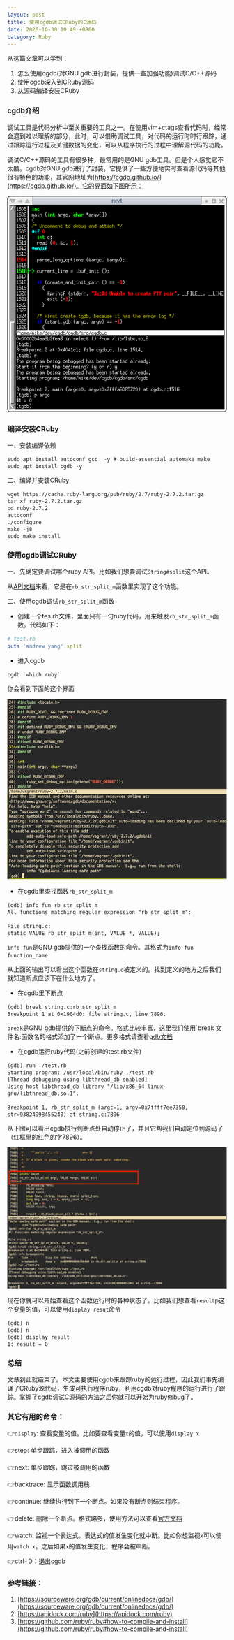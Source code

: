 ```yaml
---
layout: post
title: 使用cgdb调试CRuby的C源码
date: 2020-10-30 10:49 +0800
category: Ruby
---
```


从这篇文章可以学到：

1. 怎么使用cgdb(对GNU gdb进行封装，提供一些加强功能)调试C/C++源码
2. 使用cgdb深入到CRuby源码
3. 从源码编译安装CRuby

### cgdb介绍

调试工具是代码分析中至关重要的工具之一。在使用vim+ctags查看代码时，经常会遇到难以理解的部分，此时，可以借助调试工具，对代码的运行时时行跟踪，通过跟踪运行过程及关键数据的变化，可以从程序执行的过程中理解源代码的功能。

调试C/C++源码的工具有很多种，最常用的是GNU gdb工具。但是个人感觉它不太酷。cgdb对GNU gdb进行了封装，它提供了一些方便地实时查看源代码等其他很有特色的功能，其官网地址为[https://cgdb.github.io/](https://cgdb.github.io/)。它的界面如下图所示：

![screenshot-debugging-with-cgdb.png](/images/screenshot-debugging-with-cgdb.png)

### 编译安装CRuby

一、安装编译依赖

```shell
sudo apt install autoconf gcc  -y # build-essential automake make
sudo apt install cgdb -y
```

二、编译并安装CRuby

```shell
wget https://cache.ruby-lang.org/pub/ruby/2.7/ruby-2.7.2.tar.gz
tar xf ruby-2.7.2.tar.gz
cd ruby-2.7.2
autoconf
./configure
make -j8
sudo make install
```

### 使用cgdb调试CRuby

一、先确定要调试哪个ruby API。比如我们想要调试`String#split`这个API。

从[API文档](https://apidock.com/ruby/String/split)来看，它是在`rb_str_split_m`函数里实现了这个功能。

二、使用cgdb调试`rb_str_split_m`函数

* 创建一个tes.rb文件，里面只有一句ruby代码，用来触发`rb_str_split_m`函数。代码如下：

```ruby
# test.rb
puts 'andrew yang'.split
```

* 进入cgdb

```shell
cgdb `which ruby`
```

你会看到下面的这个界面

![start-cgdb.png](/images/start-cgdb.png)

* 在cgdb里查找函数`rb_str_split_m`

```shell
(gdb) info fun rb_str_split_m
All functions matching regular expression "rb_str_split_m":

File string.c:
static VALUE rb_str_split_m(int, VALUE *, VALUE);
```

`info fun`是GNU gdb提供的一个查找函数的命令。其格式为`info fun function_name`

从上面的输出可以看出这个函数在`string.c`被定义的。找到定义的地方之后我们就知道断点应该下在什么地方了。

* 在cgdb里下断点

```shell
(gdb) break string.c:rb_str_split_m
Breakpoint 1 at 0x1904d0: file string.c, line 7896.
```

`break`是GNU gdb提供的下断点的命令。格式比较丰富，这里我们使用`break 文件名:函数名的格式添加了一个断点。更多格式请查看[gdb文档](https://ftp.gnu.org/old-gnu/Manuals/gdb/html_node/gdb_28.html) 

* 在cgdb运行ruby代码(之前创建的test.rb文件)

```shell 
(gdb) run ./test.rb
Starting program: /usr/local/bin/ruby ./test.rb
[Thread debugging using libthread_db enabled]
Using host libthread_db library "/lib/x86_64-linux-gnu/libthread_db.so.1".

Breakpoint 1, rb_str_split_m (argc=1, argv=0x7ffff7ee7350, str=93824998455240) at string.c:7896
```

从下图可以看出cgdb执行到断点处自动停止了，并且它帮我们自动定位到源码了（红框里的红色的字7896）。

![stop-at-breakpoint-in-cgdb.png](/images/stop-at-breakpoint-in-cgdb.png)

现在你就可以开始查看这个函数运行时的各种状态了。比如我们想查看`result`p这个变量的值，可以使用`display resut`命令

```shell
(gdb) n
(gdb) n
(gdb) display result
1: result = 8
```

### 总结

文章到此就结束了。本文主要使用cgdb来跟踪ruby的运行过程，因此我们事先编译了CRuby源代码，生成可执行程序ruby，利用cgdb对ruby程序的运行进行了跟踪。掌握了cgdb调试C源码的方法之后你就可以开始为ruby修bug了。

### 其它有用的命令：

:point_right:`display`: 查看变量的值。比如要查看变量`x`的值，可以使用`display x`

:point_right:step: 单步跟踪，进入被调用的函数

:point_right:next: 单步跟踪，跳过被调用的函数

:point_right:backtrace: 显示函数调用栈

:point_right:continue: 继续执行到下一个断点。如果没有断点则结束程序。

:point_right:delete: 删除一个断点。格式略多，使用方法可以查看[官方文档](https://ftp.gnu.org/old-gnu/Manuals/gdb/html_node/gdb_31.html)

:point_right:watch: 监视一个表达式。表达式的值发生变化就中断。比如你想监视`x`可以使用`watch x`，之后如果`x`的值发生变化，程序会被中断。

:point_right:ctrl+D：退出cgdb

### 参考链接：

1. [https://sourceware.org/gdb/current/onlinedocs/gdb/](https://sourceware.org/gdb/current/onlinedocs/gdb/)
2. [https://apidock.com/ruby](https://apidock.com/ruby)
3. [https://github.com/ruby/ruby#how-to-compile-and-install](https://github.com/ruby/ruby#how-to-compile-and-install)

